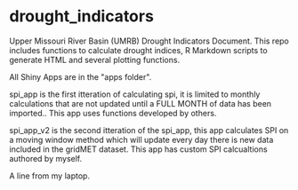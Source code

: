 # drought_indicators
Upper Missouri River Basin (UMRB) Drought Indicators Document. This repo includes functions to calculate drought indices, R Markdown scripts to generate HTML and several plotting functions. 

All Shiny Apps are in the "apps folder".

spi_app is the first itteration of calculating spi, it is limited to monthly calculations that are not updated until a FULL MONTH of data has been imported.. This app uses functions developed by others. 

spi_app_v2 is the second itteration of the spi_app, this app calculates SPI on a moving window method which will update every day there is new data included in the gridMET dataset. This app has custom SPI calcualtions authored by myself. 

A line from my laptop. 
